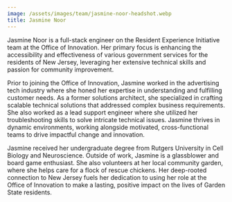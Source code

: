 ```yaml
---
image: /assets/images/team/jasmine-noor-headshot.webp
title: Jasmine Noor
---
```


Jasmine Noor is a full-stack engineer on the Resident Experience Initiative team at the Office of Innovation. Her primary focus is enhancing the accessibility and effectiveness of various government services for the residents of New Jersey, leveraging her extensive technical skills and passion for community improvement.

Prior to joining the Office of Innovation, Jasmine worked in the advertising tech industry where she honed her expertise in understanding and fulfilling customer needs. As a former solutions architect, she specialized in crafting scalable technical solutions that addressed complex business requirements. She also worked as a lead support engineer where she utilized her troubleshooting skills to solve intricate technical issues. Jasmine thrives in dynamic environments, working alongside motivated, cross-functional teams to drive impactful change and innovation.

Jasmine received her undergraduate degree from Rutgers University in Cell Biology and Neuroscience. Outside of work, Jasmine is a glassblower and board game enthusiast. She also volunteers at her local community garden, where she helps care for a flock of rescue chickens. Her deep-rooted connection to New Jersey fuels her dedication to using her role at the Office of Innovation to make a lasting, positive impact on the lives of Garden State residents.
